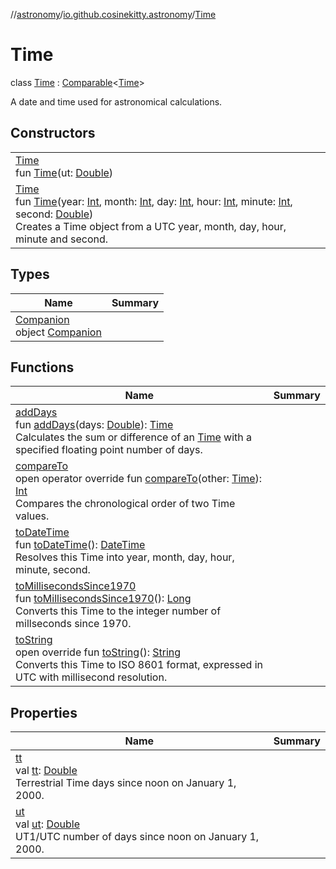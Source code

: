 //[astronomy](../../../index.md)/[io.github.cosinekitty.astronomy](../index.md)/[Time](index.md)

# Time

class [Time](index.md) : [Comparable](https://kotlinlang.org/api/latest/jvm/stdlib/kotlin/-comparable/index.html)&lt;[Time](index.md)&gt; 

A date and time used for astronomical calculations.

## Constructors

| | |
|---|---|
| [Time](-time.md)<br>fun [Time](-time.md)(ut: [Double](https://kotlinlang.org/api/latest/jvm/stdlib/kotlin/-double/index.html)) |
| [Time](-time.md)<br>fun [Time](-time.md)(year: [Int](https://kotlinlang.org/api/latest/jvm/stdlib/kotlin/-int/index.html), month: [Int](https://kotlinlang.org/api/latest/jvm/stdlib/kotlin/-int/index.html), day: [Int](https://kotlinlang.org/api/latest/jvm/stdlib/kotlin/-int/index.html), hour: [Int](https://kotlinlang.org/api/latest/jvm/stdlib/kotlin/-int/index.html), minute: [Int](https://kotlinlang.org/api/latest/jvm/stdlib/kotlin/-int/index.html), second: [Double](https://kotlinlang.org/api/latest/jvm/stdlib/kotlin/-double/index.html))<br>Creates a Time object from a UTC year, month, day, hour, minute and second. |

## Types

| Name | Summary |
|---|---|
| [Companion](-companion/index.md)<br>object [Companion](-companion/index.md) |

## Functions

| Name | Summary |
|---|---|
| [addDays](add-days.md)<br>fun [addDays](add-days.md)(days: [Double](https://kotlinlang.org/api/latest/jvm/stdlib/kotlin/-double/index.html)): [Time](index.md)<br>Calculates the sum or difference of an [Time](index.md) with a specified floating point number of days. |
| [compareTo](compare-to.md)<br>open operator override fun [compareTo](compare-to.md)(other: [Time](index.md)): [Int](https://kotlinlang.org/api/latest/jvm/stdlib/kotlin/-int/index.html)<br>Compares the chronological order of two Time values. |
| [toDateTime](to-date-time.md)<br>fun [toDateTime](to-date-time.md)(): [DateTime](../-date-time/index.md)<br>Resolves this Time into year, month, day, hour, minute, second. |
| [toMillisecondsSince1970](to-milliseconds-since1970.md)<br>fun [toMillisecondsSince1970](to-milliseconds-since1970.md)(): [Long](https://kotlinlang.org/api/latest/jvm/stdlib/kotlin/-long/index.html)<br>Converts this Time to the integer number of millseconds since 1970. |
| [toString](to-string.md)<br>open override fun [toString](to-string.md)(): [String](https://kotlinlang.org/api/latest/jvm/stdlib/kotlin/-string/index.html)<br>Converts this Time to ISO 8601 format, expressed in UTC with millisecond resolution. |

## Properties

| Name | Summary |
|---|---|
| [tt](tt.md)<br>val [tt](tt.md): [Double](https://kotlinlang.org/api/latest/jvm/stdlib/kotlin/-double/index.html)<br>Terrestrial Time days since noon on January 1, 2000. |
| [ut](ut.md)<br>val [ut](ut.md): [Double](https://kotlinlang.org/api/latest/jvm/stdlib/kotlin/-double/index.html)<br>UT1/UTC number of days since noon on January 1, 2000. |
